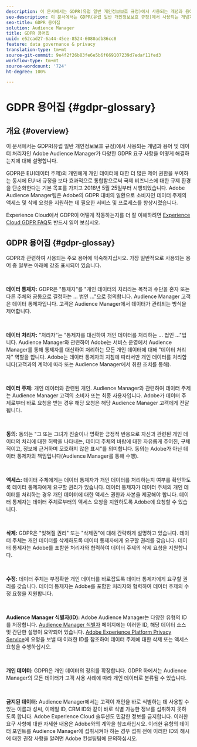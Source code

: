 ```yaml
---
description: 이 문서에서는 GDPR(유럽 일반 개인정보보호 규정)에서 사용되는 개념과 용어 및 데이터 처리자인 Adobe Audience Manager가 다양한 GDPR 요구 사항을 어떻게 해결하는지에 대해 설명합니다.
seo-description: 이 문서에서는 GDPR(유럽 일반 개인정보보호 규정)에서 사용되는 개념과 용어 및 데이터 처리자인 Adobe Audience Manager가 다양한 GDPR 요구 사항을 어떻게 해결하는지에 대해 설명합니다.
seo-title: GDPR 용어집
solution: Audience Manager
title: GDPR 용어집
uuid: e52cad27-6a44-45ee-8524-6080adb86cc8
feature: data governance & privacy
translation-type: tm+mt
source-git-commit: 9e4f2f26b83fe6e5b6f669107239d7edaf11fed3
workflow-type: tm+mt
source-wordcount: '724'
ht-degree: 100%

---
```



# GDPR 용어집 {#gdpr-glossary}

## 개요 {#overview}

이 문서에서는 GDPR(유럽 일반 개인정보보호 규정)에서 사용되는 개념과 용어 및 데이터 처리자인 Adobe Audience Manager가 다양한 GDPR 요구 사항을 어떻게 해결하는지에 대해 설명합니다.

GDPR은 EU(데이터 주제)의 개인에게 개인 데이터에 대한 더 많은 제어 권한을 부여하는 동시에 EU 내 규정을 보다 효과적으로 통합함으로써 국제 비즈니스에 대한 규제 환경을 단순화한다는 기본 목표를 가지고 2018년 5월 25일부터 시행되었습니다. Adobe Audience Manager팀은 Adobe의 GDPR 대비의 일환으로 소비자인 데이터 주제의 액세스 및 삭제 요청을 지원하는 데 필요한 서비스 및 프로세스를 향상시켰습니다.

Experience Cloud에서 GDPR이 어떻게 작동하는지를 더 잘 이해하려면 [Experience Cloud GDPR FAQ](https://www.adobe.io/apis/cloudplatform/gdpr/docs/alldocs.html#!api-specification/markdown/narrative/gdpr/gdpr-faq.md)도 반드시 읽어 보십시오.

## GDPR 용어집 {#gdpr-glossay}

GDPR과 관련하여 사용되는 주요 용어에 익숙해지십시오. 가장 일반적으로 사용되는 용어 중 일부는 아래에 강조 표시되어 있습니다.

 

**데이터 통제자:** GDPR은 &quot;통제자&quot;를 &quot;개인 데이터의 처리라는 목적과 수단을 혼자 또는 다른 주체와 공동으로 결정하는 ... 법인 ...&quot;으로 정의합니다. Audience Manager 고객은 데이터 통제자입니다. 고객은 Audience Manager에서 데이터가 관리되는 방식을 제어합니다.

 

**데이터 처리자:** &quot;처리자&quot;는 &quot;통제자를 대신하여 개인 데이터를 처리하는 ... 법인 ...&quot;입니다. Audience Manager와 관련하여 Adobe는 서비스 운영에서 Audience Manager를 통해 통제자를 대신하여 처리하는 모든 개인 데이터에 대해 &quot;데이터 처리자&quot; 역할을 합니다. Adobe는 데이터 통제자의 지침에 따라서만 개인 데이터를 처리합니다(고객과의 계약에 따라 또는 Audience Manager에서 취한 조치를 통해).

 

**데이터 주제:** 개인 데이터와 관련된 개인. Audience Manager와 관련하여 데이터 주제는 Audience Manager 고객의 소비자 또는 최종 사용자입니다. Adobe가 데이터 주제로부터 바로 요청을 받는 경우 해당 요청은 해당 Audience Manager 고객에게 전달됩니다.

 

**동의:** 동의는 &quot;그 또는 그녀가 진술이나 명확한 긍정적 반응으로 자신과 관련된 개인 데이터의 처리에 대한 허락을 나타내는, 데이터 주체의 바람에 대한 자유롭게 주어진, 구체적이고, 정보에 근거하며 모호하지 않은 표시&quot;를 의미합니다. 동의는 Adobe가 아닌 데이터 통제자의 책임입니다(Audience Manager를 통해 수행).

 

**액세스:** 데이터 주체에게는 데이터 통제자가 개인 데이터를 처리하는지 여부를 확인하도록 데이터 통제자에게 요구할 권리가 있습니다. 데이터 통제자가 데이터 주체의 개인 데이터를 처리하는 경우 개인 데이터에 대한 액세스 권한과 사본을 제공해야 합니다. 데이터 통제자는 데이터 주체로부터의 액세스 요청을 지원하도록 Adobe에 요청할 수 있습니다.

 

**삭제:** GDPR은 &quot;잊혀질 권리&quot; 또는 &quot;삭제권&quot;에 대해 간략하게 설명하고 있습니다. 데이터 주체는 개인 데이터를 삭제하도록 데이터 통제자에게 요구할 권리를 갖습니다. 데이터 통제자는 Adobe를 포함한 처리자와 협력하여 데이터 주제의 삭제 요청을 지원합니다.

 

**수정:** 데이터 주체는 부정확한 개인 데이터를 바로잡도록 데이터 통제자에게 요구할 권리를 갖습니다. 데이터 통제자는 Adobe를 포함한 처리자와 협력하여 데이터 주제의 수정 요청을 지원합니다.

 

**Audience Manager 식별자(ID):** Adobe Audience Manager는 다양한 유형의 ID를 저장합니다. [Audience Manager 식별자](data-privacy-ids.md) 페이지에는 이러한 ID, 해당 데이터 소스 및 간단한 설명이 요약되어 있습니다. [Adobe Experience Platform Privacy Service](https://www.adobe.io/apis/experienceplatform/home/services/privacy-service.html)에 요청을 보낼 때 이러한 ID를 참조하여 데이터 주제에 대한 삭제 또는 액세스 요청을 수행하십시오.

 

**개인 데이터:** GDPR은 개인 데이터의 정의를 확장합니다. GDPR 하에서는 Audience Manager의 모든 데이터가 고객 사용 사례에 따라 개인 데이터로 분류될 수 있습니다.

 

**금지된 데이터:** Audience Manager에서는 고객이 개인을 바로 식별하는 데 사용할 수 있는 이름과 성씨, 이메일 ID, CRM ID와 같이 바로 식별 가능한 정보를 섭취하지 못하도록 합니다. Adobe Experience Cloud 솔루션도 민감한 정보를 금지합니다. 이러한 요구 사항에 대한 자세한 내용은 Adobe와의 계약을 참조하십시오. 이러한 유형의 데이터 포인트를 Audience Manager에 섭취시켜야 하는 경우 섭취 전에 이러한 ID의 해시에 대한 권장 사항을 알려면 Adobe 컨설팅팀에 문의하십시오.
